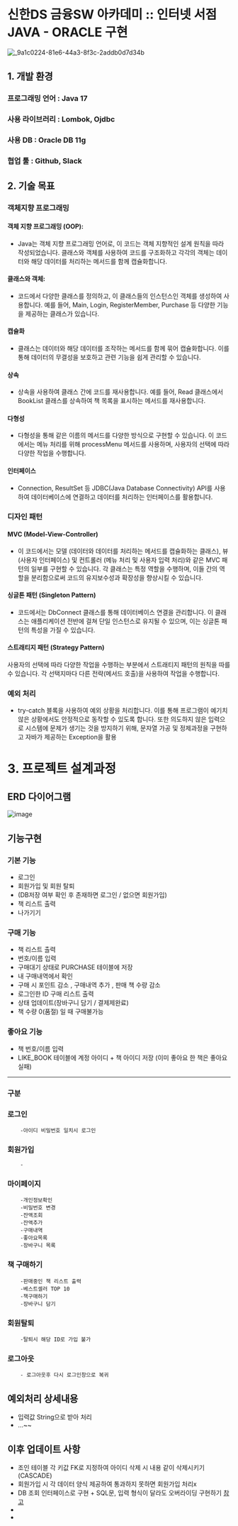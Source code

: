 # 신한DS 금융SW 아카데미 :: 인터넷 서점 JAVA - ORACLE 구현

![_9a1c0224-81e6-44a3-8f3c-2addb0d7d34b](https://github.com/SHDS-5g-2324/JAVA/assets/29741156/1ad8ddd7-82c7-471f-bb77-dd4ae0bb681e)

## 1. 개발 환경
### 프로그래밍 언어 : Java 17
### 사용 라이브러리 : Lombok, Ojdbc
### 사용 DB : Oracle DB 11g
### 협업 툴 : Github, Slack

## 2. 기술 목표

### 객체지향 프로그래밍
#### 객체 지향 프로그래밍 (OOP): 
- Java는 객체 지향 프로그래밍 언어로, 이 코드는 객체 지향적인 설계 원칙을 따라 작성되었습니다. 클래스와 객체를 사용하여 코드를 구조화하고 각각의 객체는 데이터와 해당 데이터를 처리하는 메서드를 함께 캡슐화합니다.
#### 클래스와 객체: 
- 코드에서 다양한 클래스를 정의하고, 이 클래스들의 인스턴스인 객체를 생성하여 사용합니다. 예를 들어, Main, Login, RegisterMember, Purchase 등 다양한 기능을 제공하는 클래스가 있습니다.
#### 캡슐화 
- 클래스는 데이터와 해당 데이터를 조작하는 메서드를 함께 묶어 캡슐화합니다. 이를 통해 데이터의 무결성을 보호하고 관련 기능을 쉽게 관리할 수 있습니다.
#### 상속
- 상속을 사용하여 클래스 간에 코드를 재사용합니다. 예를 들어, Read 클래스에서 BookList 클래스를 상속하여 책 목록을 표시하는 메서드를 재사용합니다.
#### 다형성
- 다형성을 통해 같은 이름의 메서드를 다양한 방식으로 구현할 수 있습니다. 이 코드에서는 메뉴 처리를 위해 processMenu 메서드를 사용하며, 사용자의 선택에 따라 다양한 작업을 수행합니다.
#### 인터페이스
- Connection, ResultSet 등 JDBC(Java Database Connectivity) API를 사용하여 데이터베이스에 연결하고 데이터를 처리하는 인터페이스를 활용합니다.
  
### 디자인 패턴

#### MVC (Model-View-Controller)
- 이 코드에서는 모델 (데이터와 데이터를 처리하는 메서드를 캡슐화하는 클래스), 뷰 (사용자 인터페이스) 및 컨트롤러 (메뉴 처리 및 사용자 입력 처리)와 같은 MVC 패턴의 일부를 구현할 수 있습니다. 각 클래스는 특정 역할을 수행하며, 이들 간의 역할을 분리함으로써 코드의 유지보수성과 확장성을 향상시킬 수 있습니다.
#### 싱글톤 패턴 (Singleton Pattern)
- 코드에서는 DbConnect 클래스를 통해 데이터베이스 연결을 관리합니다. 이 클래스는 애플리케이션 전반에 걸쳐 단일 인스턴스로 유지될 수 있으며, 이는 싱글톤 패턴의 특성을 가질 수 있습니다.
#### 스트래티지 패턴 (Strategy Pattern)
사용자의 선택에 따라 다양한 작업을 수행하는 부분에서 스트래티지 패턴의 원칙을 따를 수 있습니다. 각 선택지마다 다른 전략(메서드 호출)을 사용하여 작업을 수행합니다.

### 예외 처리
- try-catch 블록을 사용하여 예외 상황을 처리합니다. 이를 통해 프로그램이 예기치 않은 상황에서도 안정적으로 동작할 수 있도록 합니다. 또한 의도하지 않은 입력으로 시스템에 문제가 생기는 것을 방지하기 위해, 문자열 가공 및 정제과정을 구현하고 자바가 제공하는 Exception을 활용

# 3. 프로젝트 설계과정

## ERD 다이어그램 
![image](https://github.com/SHDS-5g-2324/JAVA/assets/76528931/87155f96-c138-487f-9f26-fbe763de33a9)

## 기능구현
### 기본 기능
- 로그인
- 회원가입 및 회원 탈퇴 
- (DB저장 여부 확인 후 존재하면 로그인 / 없으면 회원가입)
- 책 리스트 출력
- 나가기기

### 구매 기능
- 책 리스트 출력
- 번호/이름 입력
- 구매대기 상태로 PURCHASE 테이블에 저장
- 내 구매내역에서 확인
- 구매 시 포인트 감소 , 구매내역 추가 , 판매 책 수량 감소 
- 로그인한 ID 구매 리스트 출력
- 상태 업데이트(장바구니 담기 / 결제제완료)
- 책 수량 0(품절) 일 때 구매불가능 


### 좋아요 기능 
- 책 번호/이름 입력
- LIKE_BOOK 테이블에 계정 아이디 + 책 아이디 저장 (이미 좋아요 한 책은 좋아요 실패)

---------

### 구분

### 로그인
		-아이디 비밀번호 일치시 로그인

### 회원가입
		-

### 마이페이지 
		-개인정보확인
		-비밀번호 변경
		-잔액조회
		-잔액추가
		-구매내역
		-좋아요목록
  		-장바구니 목록

### 책 구매하기 
		-판매중인 책 리스트 출력
		-베스트셀러 TOP 10 
		-책구매하기 
		-장바구니 담기
                   
### 회원탈퇴
		-탈퇴시 해당 ID로 가입 불가 
  
### 로그아웃
		- 로그아웃후 다시 로그인창으로 복귀 

## 예외처리 상세내용
- 입력값 String으로 받아 처리
- ...~~

## 이후 업데이트 사항
- 조인 테이블 각 키값 FK로 지정하여 아이디 삭제 시 내용 같이 삭제시키기(CASCADE)
- 회원가입 시 각 데이터 양식 제공하여 통과하지 못하면 회원가입 처리x
- DB 조회 인터페이스로 구현 + SQL문, 입력 형식이 달라도 오버라이딩 구현하기 [참고](https://velog.io/@ldevlog/13-%EC%9D%B8%ED%84%B0%ED%8E%98%EC%9D%B4%EC%8A%A4%EB%A5%BC-%ED%99%9C%EC%9A%A9%ED%95%9C-%EB%8B%A4%ED%98%95%EC%84%B1-%EA%B5%AC%ED%98%84-dao-%EA%B5%AC%ED%98%84%ED%95%98%EA%B8%B0)
- 
- 

